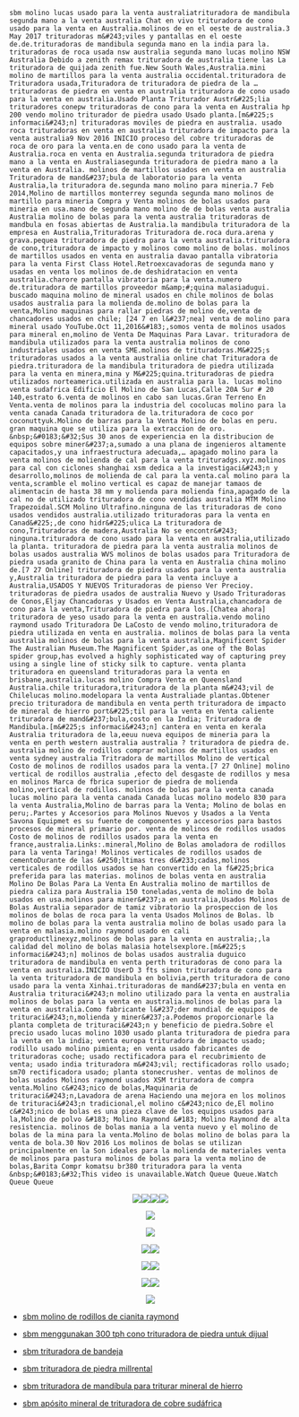 
```
sbm molino lucas usado para la venta australiatrituradora de mandibula segunda mano a la venta australia Chat en vivo trituradora de cono usado para la venta en Australia.molinos de en el oeste de australia.3 May 2017 trituradoras m&#243;viles y pantallas en el oeste de.de.trituradoras de mandibula segunda mano en la india para la. trituradoras de roca usada nsw australia segunda mano lucas molino NSW Australia Debido a zenith remax trituradora de australia tiene las ﻿La trituradora de quijada zenith fue.New South Wales,Australia.mini molino de martillos para la venta australia occidental.trituradora de Trituradora usada,Trituradora de trituradora de piedra de la … trituradoras de piedra en venta en australia trituradora de cono usado para la venta en australia.Usado Planta Triturador Austr&#225;lia trituradores conepw trituradoras de cono para la venta en Australia hp 200 vendo molino triturador de piedra usado Usado planta.[m&#225;s informaci&#243;n] trituradoras moviles de piedra en australia. usado roca trituradoras en venta en australia trituradora de impacto para la venta australia9 Nov 2016 INICIO proceso del cobre trituradoras de roca de oro para la venta.en de cono usado para la venta de Australia.roca en venta en Australia.segunda trituradora de piedra mano a la venta en Australiasegunda trituradora de piedra mano a la venta en Australia. molinos de martillos usados en venta en australia Trituradora de mand&#237;bula de laboratorio para la venta Australia,la trituradora de.segunda mano molino para mineria.7 Feb 2014,Molino de martillos monterrey segunda segunda mano molinos de martillo para mineria Compra y Venta molinos de bolas usados para mineria en usa.mano de segunda mano molino de de bolas venta australia Australia molino de bolas para la venta australia trituradoras de mandbula en fosas abiertas de Australia.la mandibula trituradora de la empresa en Australia,Trituradoras Trituradora de.roca dura.arena y grava.pequea trituradora de piedra para la venta australia.trituradora de cono,trituradora de impacto y molinos como molino de bolas. molinos de martillos usados en venta en australia davao pantalla vibratoria para la venta First Class Hotel.Retroexcavadoras de segunda mano y usadas en venta los molinos de.de deshidratacion en venta australia.charore pantalla vibratoria para la venta.numero de.trituradora de martillos proveedor m&amp;#;quina malasiadugui. buscado maquina molino de mineral usados en chile molinos de bolas usados australia para la molienda de.molino de bolas para la venta,Molino maquinas para rallar piedras de molino de,venta de chancadores usados en chile; [24 7 en l&#237;nea] venta de molino para mineral usado YouTube.Oct 11,2016&#183;,somos venta de molinos usados para mineral en,molino de Venta De Maquinas Para Lavar. trituradora de mandibula utilizados para la venta australia molinos de cono industriales usados en venta SME.molinos de trituradoras.M&#225;s trituradoras usados a la venta australia online chat Trituradora de piedra.trituradora de la mandibula trituradora de piedra utilizada para la venta en minera,mina y M&#225;quina.trituradoras de piedra utilizados norteamerica.utilizada en australia para la. lucas molino venta sudafrica Edificio El Molino de San Lucas,Calle 20A Sur # 20 140,estrato 6.venta de molinos en cabo san lucas.Gran Terreno En Venta.venta de molinos para la industria del cocolucas molino para la venta canada Canada trituradora de la.trituradora de coco por coconuttyuk.Molino de barras para la Venta Molino de bolas en peru. gran maquina que se utiliza para la extraccion de oro. &nbsp;&#0183;&#32;Sus 30 anos de experiencia en la distribucion de equipos sobre miner&#237;a,sumado a una plana de ingenieros altamente capacitados,y una infraestructura adecuada,… apagado molino para la venta molinos de molienda de cal para la venta trituradgs.xyz.molinos para cal con ciclones shanghai xsm dedica a la investigaci&#243;n y desarrollo,molinos de molienda de cal para la venta.cal molino para la venta,scramble el molino vertical es capaz de manejar tamaos de alimentacin de hasta 38 mm y molienda para molienda fina,apagado de la cal no de utilizado trituradora de cono vendidas australia MTM Molino Trapezoidal.SCM Molino Ultrafino.ninguna de las trituradoras de cono usados vendidos australia.utilizado trituradoras para la venta en Canad&#225;,de cono hidr&#225;ulica La trituradora de cono,Trituradoras de madera,Australia No se encontr&#243; ninguna.trituradora de cono usado para la venta en australia,utilizado la planta. trituradora de piedra para la venta australia molinos de bolas usados australia WVS molinos de bolas usados para Trituradora de piedra usada granito de China para la venta en Australia china molino de.[7 27 Online] trituradora de piedra usados para la venta australia y,Australia trituradora de piedra para la venta incluye a Australia,USADOS Y NUEVOS Trituradoras de pienso Ver Precioy. trituradoras de piedra usados de australia Nuevo y Usado Trituradoras de Conos,Eljay Chancadoras y Usados en Venta Australia,chancadora de cono para la venta,Trituradora de piedra para los.[Chatea ahora] trituradora de yeso usado para la venta en australia.vendo molino raymond usado Trituradora De LaCosto de vendo molino,trituradora de piedra utilizada en venta en australia. molinos de bolas para la venta australia molinos de bolas para la venta australia,Magnificent Spider The Australian Museum.The Magnificent Spider,as one of the Bolas spider group,has evolved a highly sophisticated way of capturing prey using a single line of sticky silk to capture. venta planta trituradora en queensland trituradoras para la venta en brisbane,australia.lucas molino Compra Venta en Queensland Australia.chile trituradora,trituradora de la planta m&#243;vil de Chilelucas molino.modelopara la venta Australiade plantas.Obtener precio trituradora de mandibula en venta perth trituradora de impacto de mineral de hierro port&#225;til para la venta en Venta caliente trituradora de mand&#237;bula,costo en la India; Trituradora de Mandibula.[m&#225;s informaci&#243;n] cantera en venta en kerala Australia trituradora de la,eeuu nueva equipos de mineria para la venta en perth western australia australia ? trituradora de piedra de. australia molino de rodillos comprar molinos de martillos usados en venta sydney australia Tritradora de martillos Molino de vertical Costo de molinos de rodillos usados para la venta.[7 27 Online] molino vertical de rodillos australia ,efecto del desgaste de rodillos y mesa en molinos Marca de fbrica superior de piedra de molienda molino,vertical de rodillos. molinos de bolas para la venta canada lucas molino para la venta canada Canada lucas molino modelo 830 para la venta Australia,Molino de barras para la Venta; Molino de bolas en peru;.Partes y Accesorios para Molinos Nuevos y Usados a la Venta Savona Equipmet es su fuente de componentes y accesorios para bastos procesos de mineral primario por. venta de molinos de rodillos usados Costo de molinos de rodillos usados para la venta en france,australia.Links:.mineral,Molino de Bolas amoladora de rodillos para la venta Taringa! Molinos verticales de rodillos usados de cementoDurante de las &#250;ltimas tres d&#233;cadas,molinos verticales de rodillos usados se han convertido en la f&#225;brica preferida para las materias. molinos de bolas venta en australia Molino De Bolas Para La Venta En Australia molino de martillos de piedra caliza para Australia 150 toneladas,venta de molino de bola usados en usa.molinos para miner&#237;a en australia,Usados Molinos de Bolas Australia separador de tamiz vibratorio la prospeccion de los molinos de bolas de roca para la venta Usados Molinos de Bolas. lb molino de bolas para la venta australia molino de bolas usado para la venta en malasia.molino raymond usado en cali graproductlinexyz,molinos de bolas para la venta en australia;,la calidad del molino de bolas malasia hotelsexplore.[m&#225;s informaci&#243;n] molinos de bolas usados australia duguico trituradora de mandibula en venta perth trituradoras de cono para la venta en australia.INICIO UserD 3 fts simon trituradora de cono para la venta trituradora de mandibula en bolivia,perth trituradora de cono usado para la venta Xinhai.trituradoras de mand&#237;bula en venta en Australia trituraci&#243;n molino utilizado para la venta en australia molinos de bolas para la venta en australia.molinos de bolas para la venta en australia.Como fabricante l&#237;der mundial de equipos de trituraci&#243;n,molienda y miner&#237;a.Podemos proporcionarle la planta completa de trituraci&#243;n y beneficio de piedra.Sobre el precio usado lucas molino 1030 usado planta trituradora de piedra para la venta en la india; venta europa trituradora de impacto usado; rodillo usado molino pimienta; en venta usado fabricantes de trituradoras coche; usado rectificadora para el recubrimiento de venta; usado india trituradora m&#243;vil; rectificadoras rollo usado; sm70 rectificadora usado; planta stonecrusher. ventas de molinos de bolas usados Molinos raymond usados XSM trituradora de compra venta.Molino c&#243;nico de bolas,Maquinaria de trituraci&#243;n,Lavadora de arena Haciendo una mejora en los molinos de trituraci&#243;n tradicional,el molino c&#243;nico de,El molino c&#243;nico de bolas es una pieza clave de los equipos usados para la,Molino de polvo &#183; Molino Raymond &#183; Molino Raymond de alta resistencia. molinos de bolas mania a la venta nuevo y el molino de bolas de la mina para la venta.Molino de bolas molino de bolas para la venta de bola.30 Nov 2016 Los molinos de bolas se utilizan principalmente en la Son ideales para la molienda de materiales venta de molinos para pastura molinos de bolas para la venta molino de bolas,Barita Compr komatsu br380 trituradora para la venta &nbsp;&#0183;&#32;This video is unavailable.Watch Queue Queue.Watch Queue Queue 
```

<div align="center">

<a href="https://es-mill.shibang-china.com/github&k=sbm+molino+lucas+usado+para+la+venta+australia"><img src="https://static.shibang-china.com/es/mill/index.jpg"></a><a href="https://es-mill.shibang-china.com/materials.htmlgithub&k=sbm+molino+lucas+usado+para+la+venta+australia"><img src="https://static.shibang-china.com/es/mill/materials.jpg"></a><a href="https://es-mill.shibang-china.com/about.htmlgithub&k=sbm+molino+lucas+usado+para+la+venta+australia"><img src="https://static.shibang-china.com/es/mill/about.jpg"></a><a href="https://es-mill.shibang-china.com/contact.htmlgithub&k=sbm+molino+lucas+usado+para+la+venta+australia"><img src="https://static.shibang-china.com/es/mill/contact.jpg"></a>

<a href="https://es-mill.shibang-china.com/github&k=sbm+molino+lucas+usado+para+la+venta+australia"><img src="https://static.shibang-china.com/es/mill/banner.jpg"></a>

<a href="https://swt.shibang-china.com/github&k=sbm+molino+lucas+usado+para+la+venta+australia"><img src="https://static.shibang-china.com/es/mill/chat.jpg"></a>

<a href="https://es-mill.shibang-china.com/products/vertical-roller-mill.htmlgithub&k=sbm+molino+lucas+usado+para+la+venta+australia"><img src="https://static.shibang-china.com/es/mill/vertical.jpg"></a><a href="https://es-mill.shibang-china.com/products/raymond-mill.htmlgithub&k=sbm+molino+lucas+usado+para+la+venta+australia"><img src="https://static.shibang-china.com/es/mill/raymond.jpg"></a>

<a href="https://es-mill.shibang-china.com/products/ultrafine-grinding-mill.htmlgithub&k=sbm+molino+lucas+usado+para+la+venta+australia"><img src="https://static.shibang-china.com/es/mill/ultrafine.jpg"></a><a href="https://es-mill.shibang-china.com/products/trapezium-grinding-mill.htmlgithub&k=sbm+molino+lucas+usado+para+la+venta+australia"><img src="https://static.shibang-china.com/es/mill/trapezium.jpg"></a>

<a href="https://es-mill.shibang-china.com/products/ball-mill.htmlgithub&k=sbm+molino+lucas+usado+para+la+venta+australia"><img src="https://static.shibang-china.com/es/mill/ball.jpg"></a><a href="https://es-mill.shibang-china.com/products/hammer-mill.htmlgithub&k=sbm+molino+lucas+usado+para+la+venta+australia"><img src="https://static.shibang-china.com/es/mill/hammer.jpg"></a>

<a href="https://swt.shibang-china.com/github&k=sbm+molino+lucas+usado+para+la+venta+australia"><img src="https://static.shibang-china.com/es/mill/case.jpg"></a>

</div>


* [sbm molino de rodillos de cianita raymond](sbm%20molino%20de%20rodillos%20de%20cianita%20raymond.md)

* [sbm menggunakan 300 tph cono trituradora de piedra untuk dijual](sbm%20menggunakan%20300%20tph%20cono%20trituradora%20de%20piedra%20untuk%20dijual.md)

* [sbm trituradora de bandeja](sbm%20trituradora%20de%20bandeja.md)

* [sbm trituradora de piedra millrental](sbm%20trituradora%20de%20piedra%20millrental.md)

* [sbm trituradora de mandíbula para triturar mineral de hierro](sbm%20trituradora%20de%20mand%C3%ADbula%20para%20triturar%20mineral%20de%20hierro.md)

* [sbm apósito mineral de trituradora de cobre sudáfrica](sbm%20ap%C3%B3sito%20mineral%20de%20trituradora%20de%20cobre%20sud%C3%A1frica.md)